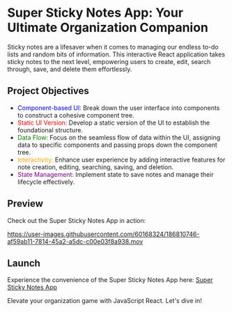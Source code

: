 # Super Sticky Notes App: Your Ultimate Organization Companion

Sticky notes are a lifesaver when it comes to managing our endless to-do lists and random bits of information. This interactive React application takes sticky notes to the next level, empowering users to create, edit, search through, save, and delete them effortlessly.

## Project Objectives

- <font color="blue">Component-based UI:</font> Break down the user interface into components to construct a cohesive component tree.
- <font color="red">Static UI Version:</font> Develop a static version of the UI to establish the foundational structure.
- <font color="green">Data Flow:</font> Focus on the seamless flow of data within the UI, assigning data to specific components and passing props down the component tree.
- <font color="orange">Interactivity:</font> Enhance user experience by adding interactive features for note creation, editing, searching, saving, and deletion.
- <font color="purple">State Management:</font> Implement state to save notes and manage their lifecycle effectively.



## Preview

Check out the Super Sticky Notes App in action:

https://user-images.githubusercontent.com/60168324/186810746-af59ab11-7814-45a2-a5dc-c00e03f8a938.mov

## Launch

Experience the convenience of the Super Sticky Notes App here: [Super Sticky Notes App](https://iVGeek.github.io/sticky-notes-app/)

Elevate your organization game with JavaScript React. Let's dive in!
